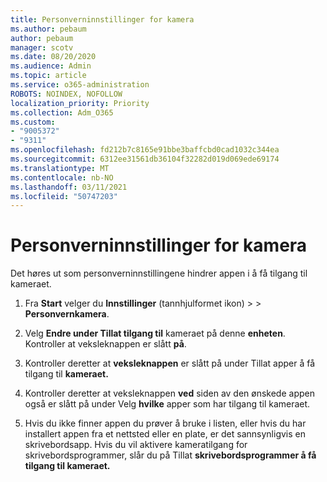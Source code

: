 ```yaml
---
title: Personverninnstillinger for kamera
ms.author: pebaum
author: pebaum
manager: scotv
ms.date: 08/20/2020
ms.audience: Admin
ms.topic: article
ms.service: o365-administration
ROBOTS: NOINDEX, NOFOLLOW
localization_priority: Priority
ms.collection: Adm_O365
ms.custom:
- "9005372"
- "9311"
ms.openlocfilehash: fd212b7c8165e91bbe3baffcbd0cad1032c344ea
ms.sourcegitcommit: 6312ee31561db36104f32282d019d069ede69174
ms.translationtype: MT
ms.contentlocale: nb-NO
ms.lasthandoff: 03/11/2021
ms.locfileid: "50747203"
---
```

# <a name="camera-privacy-settings"></a>Personverninnstillinger for kamera

Det høres ut som personverninnstillingene hindrer appen i å få tilgang til kameraet.

1.  Fra **Start** velger du **Innstillinger** (tannhjulformet ikon) >   >  **Personvernkamera**.

2.  Velg **Endre under Tillat tilgang til** kameraet på denne **enheten**. Kontroller at veksleknappen er slått **på**.

3.  Kontroller deretter at **veksleknappen** er slått på under Tillat apper å få tilgang til **kameraet.**

4.  Kontroller deretter at veksleknappen **ved** siden av den ønskede appen også er slått på under Velg **hvilke** apper som har tilgang til kameraet.

5.  Hvis du ikke finner appen du prøver å bruke i listen, eller hvis du har installert appen fra et nettsted eller en plate, er det sannsynligvis en skrivebordsapp. Hvis du vil aktivere kameratilgang for skrivebordsprogrammer, slår du på Tillat **skrivebordsprogrammer å få tilgang til kameraet.**